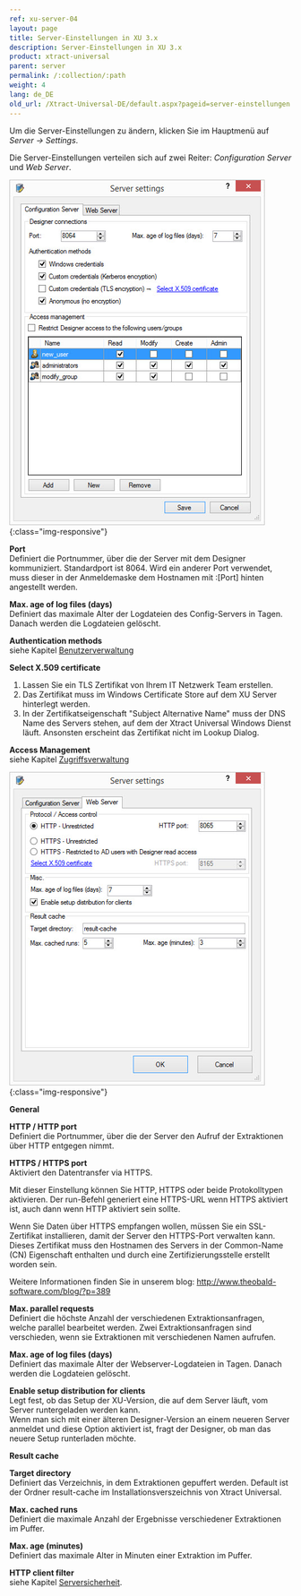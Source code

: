 ```yaml
---
ref: xu-server-04
layout: page
title: Server-Einstellungen in XU 3.x
description: Server-Einstellungen in XU 3.x
product: xtract-universal
parent: server
permalink: /:collection/:path
weight: 4
lang: de_DE
old_url: /Xtract-Universal-DE/default.aspx?pageid=server-einstellungen
---
```


Um die Server-Einstellungen zu ändern, klicken Sie im Hauptmenü auf *Server -> Settings*. 

Die Server-Einstellungen verteilen sich auf zwei Reiter: *Configuration Server* und *Web Server*.

![XU3_ServerSettings_config_tab](/img/content/XU3_ServerSettings_config_tab.jpg){:class="img-responsive"}

**Port**<br>
Definiert die Portnummer, über die der Server mit dem Designer kommuniziert. Standardport ist 8064. Wird ein anderer Port verwendet, muss dieser in der Anmeldemaske dem Hostnamen mit :[Port] hinten angestellt werden.

**Max. age of log files (days)**<br>
Definiert das maximale Alter der Logdateien des Config-Servers in Tagen. Danach werden die Logdateien gelöscht. 

**Authentication methods**<br>
siehe Kapitel [Benutzerverwaltung](../sicherheit_in_xu_3_x/benutzerverwaltung1)

**Select X.509 certificate**<br>
1. Lassen Sie ein TLS Zertifikat von Ihrem IT Netzwerk Team erstellen.
2. Das Zertifikat muss im Windows Certificate Store auf dem XU Server hinterlegt werden.
3. In der Zertifikatseigenschaft "Subject Alternative Name" muss der DNS Name des Servers stehen, auf dem der Xtract Universal Windows Dienst läuft. Ansonsten erscheint das Zertifikat nicht im Lookup Dialog.

**Access Management**<br>
siehe Kapitel [Zugriffsverwaltung](../sicherheit_in_xu_3_x/zugriffsverwaltung1)

![XU3_ServerSettings_web_tab](/img/content/XU3_ServerSettings_web_tab.jpg){:class="img-responsive"}

**General**

**HTTP / HTTP port**<br>
Definiert die Portnummer, über die der Server den Aufruf der Extraktionen über HTTP entgegen nimmt. 

**HTTPS / HTTPS port**<br>
Aktiviert den Datentransfer via HTTPS.

Mit dieser Einstellung können Sie HTTP, HTTPS oder beide Protokolltypen aktivieren. Der run-Befehl generiert eine HTTPS-URL wenn HTTPS aktiviert ist, auch dann wenn HTTP aktiviert sein sollte.

Wenn Sie Daten über HTTPS empfangen wollen, müssen Sie ein SSL-Zertifikat installieren, damit der Server den HTTPS-Port verwalten kann. Dieses Zertifikat muss den Hostnamen des Servers in der Common-Name (CN) Eigenschaft enthalten und durch eine Zertifizierungsstelle erstellt worden sein.

Weitere Informationen finden Sie in unserem blog: http://www.theobald-software.com/blog/?p=389

**Max. parallel requests**<br>
Definiert die höchste Anzahl der verschiedenen Extraktionsanfragen, welche parallel bearbeitet werden. Zwei Extraktionsanfragen sind verschieden, wenn sie Extraktionen mit verschiedenen Namen aufrufen. 

**Max. age of log files (days)**<br>
Definiert das maximale Alter der Webserver-Logdateien in Tagen. Danach werden die Logdateien gelöscht. 

**Enable setup distribution for clients**<br>
Legt fest, ob das Setup der XU-Version, die auf dem Server läuft, vom Server runtergeladen werden kann.<br>
Wenn man sich mit einer älteren Designer-Version an einem neueren Server anmeldet und diese Option aktiviert ist,
fragt der Designer, ob man das neuere Setup runterladen möchte.


**Result cache**

**Target directory**<br>
Definiert das Verzeichnis, in dem Extraktionen gepuffert werden. Default ist der Ordner result-cache im Installationsverszeichnis von Xtract Universal.

**Max. cached runs**<br>
Definiert die maximale Anzahl der Ergebnisse verschiedener Extraktionen im Puffer.

**Max. age (minutes)**<br>
Definiert das maximale Alter in Minuten einer Extraktion im Puffer.


**HTTP client filter**<br>
siehe Kapitel [Serversicherheit](../sicherheit_in_xu_3_x/serversicherheit1).